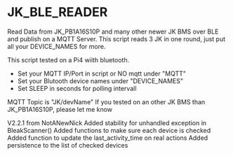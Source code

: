 # JK_BLE_READER
Read Data from JK_PB1A16S10P and many other newer JK BMS over BLE and publish on a MQTT Server. This script reads 3 JK in one round, just put all your DEVICE_NAMES for more.

This script tested on a Pi4 wiith bluetooth.

- Set your MQTT IP/Port in script or NO mqtt under "MQTT"
- Set your Blutooth device names under "DEVICE_NAMES"
- Set SLEEP in seconds for polling intervall

MQTT Topic is "JK/devName"
If you tested on an other JK BMS than JK_PB1A16S10P, please let me know

V2.2.1
from NotANewNick
    Added stability for unhandled exception in BleakScanner()
    Added functions to make sure each device is checked
    Added function to update the last_activity_time on real actions
    Added persistence to the list of checked devices
